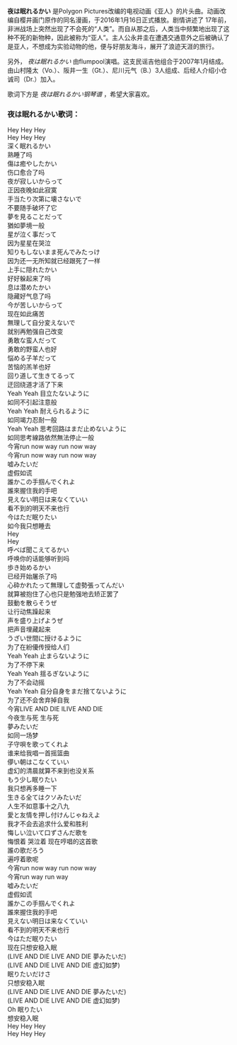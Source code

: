 

**夜は眠れるかい** 是Polygon
Pictures改编的电视动画《亚人》的片头曲。动画改编自樱井画门原作的同名漫画，于2016年1月16日正式播放。剧情讲述了
17年前，非洲战场上突然出现了不会死的“人类”。而自从那之后，人类当中频繁地出现了这种不死的新物种，因此被称为“亚人”。主人公永井圭在遭遇交通意外之后被确认了是亚人，不想成为实验动物的他，便与好朋友海斗，展开了浪迹天涯的旅行。

另外， _夜は眠れるかい_
由flumpool演唱。这支民谣吉他组合于2007年1月结成。由山村隆太（Vo.）、阪井一生（Gt.）、尼川元气（B.）3人组成、后经人介绍小仓诚司（Dr.）加入。

歌词下方是 _夜は眠れるかい钢琴谱_ ，希望大家喜欢。

### 夜は眠れるかい歌词：

Hey Hey Hey  
Hey Hey Hey  
深く眠れるかい  
熟睡了吗  
傷は癒やしたかい  
伤口愈合了吗  
夜が寂しいからって  
正因夜晚如此寂寞  
手当たり次第に壊さないで  
不要随手破坏了它  
夢を見ることだって  
猶如夢境一般  
星が泣く事だって  
因为星星在哭泣  
知りもしないまま死んでみたっけ  
因为还一无所知就已经跟死了一样  
上手に隠れたかい  
好好躲起来了吗  
息は潜めたかい  
隐藏好气息了吗  
今が苦しいからって  
现在如此痛苦  
無理して自分変えないで  
就别再勉强自己改变  
勇敢な蛮人だって  
勇敢的野蛮人也好  
悩める子羊だって  
苦恼的羔羊也好  
回り道して生きてるって  
迂回绕道才活了下来  
Yeah Yeah 目立たないように  
如同不引起注意般  
Yeah Yeah 耐えられるように  
如同竭力忍耐一般  
Yeah Yeah 思考回路はまだ止めないように  
如同思考線路依然無法停止一般  
今宵run now way run now way  
今宵run now way run now way  
嘘みたいだ  
虚假如谎  
誰かこの手掴んでくれよ  
誰來握住我的手吧  
見えない明日は来なくていい  
看不到的明天不来也行  
今はただ眠りたい  
如今我只想睡去  
Hey  
Hey  
呼べば聞こえてるかい  
呼唤你的话能够听到吗  
歩き始めるかい  
已经开始屠杀了吗  
心砕かれたって無理して虚勢張ってんだい  
就算被抱住了心也只是勉强地去矫正罢了  
鼓動を散らそうぜ  
让行动焦躁起来  
声を盛り上げようぜ  
把声音埋藏起来  
うざい世間に授けるように  
为了在紛優传授给人们  
Yeah Yeah 止まらないように  
为了不停下来  
Yeah Yeah 揺るぎないように  
为了不会动摇  
Yeah Yeah 自分自身をまだ捨てないように  
为了还不会舍弃掉自我  
今宵LIVE AND DIE lLIVE AND DIE  
今夜生与死 生与死  
夢みたいだ  
如同一场梦  
子守唄を歌ってくれよ  
谁来给我唱一首摇篮曲  
儚い朝はこなくていい  
虚幻的清晨就算不来到也没关系  
もう少し眠りたい  
我只想再多睡一下  
生きる全てはクソみたいだ  
人生不如意事十之八九  
愛と友情を押し付けんじゃねえよ  
我才不会去追求什么爱和胜利  
悔しい泣いて口ずさんだ歌を  
悔恨着 哭泣着 现在哼唱的这首歌  
誰の歌だろう  
遍哼着歌呢  
今宵run now way run now way  
今宵run way run way  
嘘みたいだ  
虚假如谎  
誰かこの手掴んでくれよ  
誰來握住我的手吧  
見えない明日は来なくていい  
看不到的明天不来也行  
今はただ眠りたい  
现在只想安稳入眠  
(LIVE AND DIE LIVE AND DIE 夢みたいだ)  
(LIVE AND DIE LIVE AND DIE 虚幻如梦)  
眠りたいだけさ  
只想安稳入眠  
(LIVE AND DIE LIVE AND DIE 夢みたいだ)  
(LIVE AND DIE LIVE AND DIE 虚幻如梦)  
Oh 眠りたい  
想安稳入眠  
Hey Hey Hey  
Hey Hey Hey

